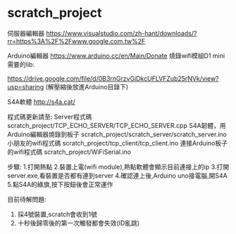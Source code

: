 # scratch_project

伺服器編輯器
https://www.visualstudio.com/zh-hant/downloads/?rr=https%3A%2F%2Fwww.google.com.tw%2F

Arduino編輯器
https://www.arduino.cc/en/Main/Donate
燒錄wifi模組D1 mini需要的lib:

https://drive.google.com/file/d/0B3rnGrzvGiDkcUFLVFZub25rNVk/view?usp=sharing
(解壓縮後放進Arduino目錄下)

S4A軟體
http://s4a.cat/

程式碼更新請至: 
Server程式碼
scratch_project/TCP_ECHO_SERVER/TCP_ECHO_SERVER.cpp
S4A韌體，用Arduino編輯器燒錄到板子
scratch_project/scratch_server/scratch_server.ino
小朋友的wifi程式碼
scratch_project/tcp_client/tcp_client.ino
連接Arduino板子的wifi程式碼
scratch_project/WiFiSerial.ino

步驟:
1.打開熱點
2.裝置上電(wifi module),熱點軟體會顯示目前連接上的ip
3.打開server.exe,看裝置是否都有連到server
4.確認連上後,Arduino uno接電腦,開S4A
5.點S4A的綠旗,按下按鈕後會正常運作

目前待解問題:
1. 採4號裝置,scratch會收到1號
2. 十秒後歸零後的第一次觸發都會失效(ID亂跳)
